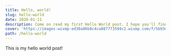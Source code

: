 ```yaml
---
title: Hello, world!
slug: hello-world
date: 2020-01-11
description: Come on read my first Hello World post. I hope you'll find it amazing.
cover: 'https://images-wixmp-ed30a86b8c4ca887773594c2.wixmp.com/f/5b93d844-89fc-474c-82a8-a34a32cbae6f/ddn3cgp-cd7a1058-2071-4d6c-b470-c443c6fda77e.jpg/v1/fill/w_1280,h_777,q_75,strp/a_tribute_to_the_jupiter_2_by_jamesf63_ddn3cgp-fullview.jpg?token=eyJ0eXAiOiJKV1QiLCJhbGciOiJIUzI1NiJ9.eyJzdWIiOiJ1cm46YXBwOjdlMGQxODg5ODIyNjQzNzNhNWYwZDQxNWVhMGQyNmUwIiwiaXNzIjoidXJuOmFwcDo3ZTBkMTg4OTgyMjY0MzczYTVmMGQ0MTVlYTBkMjZlMCIsIm9iaiI6W1t7ImhlaWdodCI6Ijw9Nzc3IiwicGF0aCI6IlwvZlwvNWI5M2Q4NDQtODlmYy00NzRjLTgyYTgtYTM0YTMyY2JhZTZmXC9kZG4zY2dwLWNkN2ExMDU4LTIwNzEtNGQ2Yy1iNDcwLWM0NDNjNmZkYTc3ZS5qcGciLCJ3aWR0aCI6Ijw9MTI4MCJ9XV0sImF1ZCI6WyJ1cm46c2VydmljZTppbWFnZS5vcGVyYXRpb25zIl19.cEVwWbu_D9-uZv0Jhz35KWDmf4DXdp4MLsQ_CaJPGfA'
path: /hello-world
---
```


This is my hello world post!